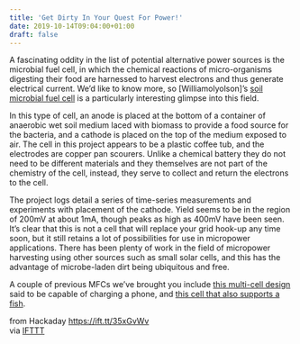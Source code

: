 ```yaml
---
title: 'Get Dirty In Your Quest For Power!'
date: 2019-10-14T09:04:00+01:00
draft: false
---
```


A fascinating oddity in the list of potential alternative power sources is the microbial fuel cell, in which the chemical reactions of micro-organisms digesting their food are harnessed to harvest electrons and thus generate electrical current. We’d like to know more, so \[Williamolyolson\]’s [soil microbial fuel cell](https://hackaday.io/project/167882-dirty-clean-power) is a particularly interesting glimpse into this field.

In this type of cell, an anode is placed at the bottom of a container of anaerobic wet soil medium laced with biomass to provide a food source for the bacteria, and a cathode is placed on the top of the medium exposed to air. The cell in this project appears to be a plastic coffee tub, and the electrodes are copper pan scourers. Unlike a chemical battery they do not need to be different materials and they themselves are not part of the chemistry of the cell, instead, they serve to collect and return the electrons to the cell.

The project logs detail a series of time-series measurements and experiments with placement of the cathode. Yield seems to be in the region of 200mV at about 1mA, though peaks as high as 400mV have been seen. It’s clear that this is not a cell that will replace your grid hook-up any time soon, but it still retains a lot of possibilities for use in micropower applications. There has been plenty of work in the field of micropower harvesting using other sources such as small solar cells, and this has the advantage of microbe-laden dirt being ubiquitous and free.

A couple of previous MFCs we’ve brought you include [this multi-cell design](https://hackaday.com/2018/07/27/micro-organisms-give-up-the-volts-in-this-biological-battery/) said to be capable of charging a phone, and [this cell that also supports a fish](https://hackaday.com/2014/10/16/microbial-fuel-cell-with-a-side-of-betta-fish/).

  
  
from Hackaday https://ift.tt/35xGvWv  
via [IFTTT](https://ifttt.com/?ref=da&site=blogger)